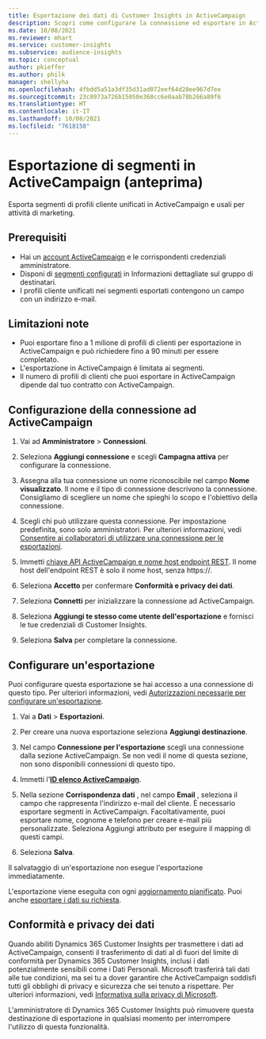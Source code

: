```yaml
---
title: Esportazione dei dati di Customer Insights in ActiveCampaign
description: Scopri come configurare la connessione ed esportare in ActiveCampaign.
ms.date: 10/08/2021
ms.reviewer: mhart
ms.service: customer-insights
ms.subservice: audience-insights
ms.topic: conceptual
author: pkieffer
ms.author: philk
manager: shellyha
ms.openlocfilehash: 4fbdd5a51a3df35d31ad072eef64d20ee967d7ee
ms.sourcegitcommit: 23c8973a726b15050e368cc6e0aab78b266a89f6
ms.translationtype: HT
ms.contentlocale: it-IT
ms.lasthandoff: 10/08/2021
ms.locfileid: "7618158"
---
```

# <a name="export-segments-to-activecampaign-preview"></a>Esportazione di segmenti in ActiveCampaign (anteprima)

Esporta segmenti di profili cliente unificati in ActiveCampaign e usali per attività di marketing.

## <a name="prerequisites"></a>Prerequisiti

-   Hai un [account ActiveCampaign](https://www.activecampaign.com/) e le corrispondenti credenziali amministratore.
-   Disponi di [segmenti configurati](segments.md) in Informazioni dettagliate sul gruppo di destinatari.
-   I profili cliente unificati nei segmenti esportati contengono un campo con un indirizzo e-mail.

## <a name="known-limitations"></a>Limitazioni note

- Puoi esportare fino a 1 milione di profili di clienti per esportazione in ActiveCampaign e può richiedere fino a 90 minuti per essere completato.
- L'esportazione in ActiveCampaign è limitata ai segmenti.
- Il numero di profili di clienti che puoi esportare in ActiveCampaign dipende dal tuo contratto con ActiveCampaign.

## <a name="set-up-connection-to-activecampaign"></a>Configurazione della connessione ad ActiveCampaign

1. Vai ad **Amministratore** > **Connessioni**.

1. Seleziona **Aggiungi connessione** e scegli **Campagna attiva** per configurare la connessione.

1. Assegna alla tua connessione un nome riconoscibile nel campo **Nome visualizzato**. Il nome e il tipo di connessione descrivono la connessione. Consigliamo di scegliere un nome che spieghi lo scopo e l'obiettivo della connessione.

1. Scegli chi può utilizzare questa connessione. Per impostazione predefinita, sono solo amministratori. Per ulteriori informazioni, vedi [Consentire ai collaboratori di utilizzare una connessione per le esportazioni](connections.md#allow-contributors-to-use-a-connection-for-exports).

1. Immetti [chiave API ActiveCampaign e nome host endpoint REST](https://help.activecampaign.com/hc/articles/207317590-Getting-started-with-the-API#how-to-obtain-your-activecampaign-api-url-and-key). Il nome host dell'endpoint REST è solo il nome host, senza https://. 

1. Seleziona **Accetto** per confermare **Conformità e privacy dei dati**.

1. Seleziona **Connetti** per inizializzare la connessione ad ActiveCampaign.

1. Seleziona **Aggiungi te stesso come utente dell'esportazione** e fornisci le tue credenziali di Customer Insights.

1. Seleziona **Salva** per completare la connessione.

## <a name="configure-an-export"></a>Configurare un'esportazione

Puoi configurare questa esportazione se hai accesso a una connessione di questo tipo. Per ulteriori informazioni, vedi [Autorizzazioni necessarie per configurare un'esportazione](export-destinations.md#set-up-a-new-export).

1. Vai a **Dati** > **Esportazioni**.

1. Per creare una nuova esportazione seleziona **Aggiungi destinazione**.

1. Nel campo **Connessione per l'esportazione** scegli una connessione dalla sezione ActiveCampaign. Se non vedi il nome di questa sezione, non sono disponibili connessioni di questo tipo.

1. Immetti l'[**ID elenco ActiveCampaign**](https://help.activecampaign.com/hc/articles/360000030559-How-to-create-a-list-in-ActiveCampaign).    

1. Nella sezione **Corrispondenza dati** , nel campo **Email** , seleziona il campo che rappresenta l'indirizzo e-mail del cliente. È necessario esportare segmenti in ActiveCampaign. Facoltativamente, puoi esportare nome, cognome e telefono per creare e-mail più personalizzate. Seleziona Aggiungi attributo per eseguire il mapping di questi campi.

1. Seleziona **Salva**.

Il salvataggio di un'esportazione non esegue l'esportazione immediatamente.

L'esportazione viene eseguita con ogni [aggiornamento pianificato](system.md#schedule-tab). Puoi anche [esportare i dati su richiesta](export-destinations.md#run-exports-on-demand). 


## <a name="data-privacy-and-compliance"></a>Conformità e privacy dei dati

Quando abiliti Dynamics 365 Customer Insights per trasmettere i dati ad ActiveCampaign, consenti il trasferimento di dati al di fuori del limite di conformità per Dynamics 365 Customer Insights, inclusi i dati potenzialmente sensibili come i Dati Personali. Microsoft trasferirà tali dati alle tue condizioni, ma sei tu a dover garantire che ActiveCampaign soddisfi tutti gli obblighi di privacy e sicurezza che sei tenuto a rispettare. Per ulteriori informazioni, vedi [Informativa sulla privacy di Microsoft](https://go.microsoft.com/fwlink/?linkid=396732).

L'amministratore di Dynamics 365 Customer Insights può rimuovere questa destinazione di esportazione in qualsiasi momento per interrompere l'utilizzo di questa funzionalità.
